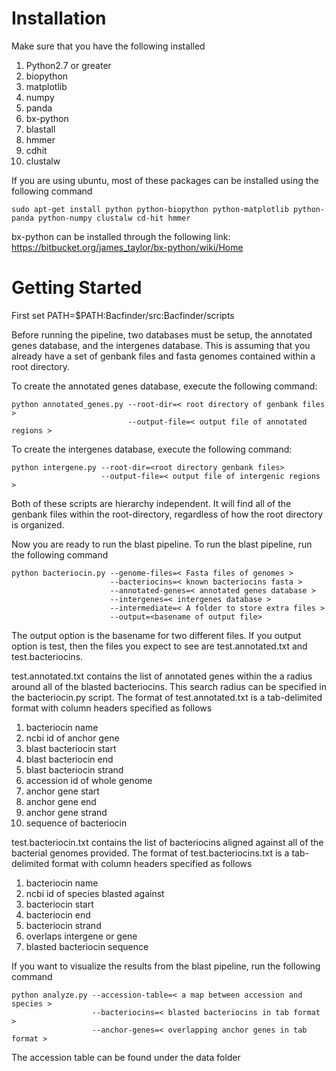 Installation
============

Make sure that you have the following installed

1.  Python2.7 or greater 
2.  biopython 
3.  matplotlib
4.  numpy
5.  panda
6.  bx-python
7.  blastall
8.  hmmer
9.  cdhit
10. clustalw
 

If you are using ubuntu, most of these packages can be installed using the following command
```
sudo apt-get install python python-biopython python-matplotlib python-panda python-numpy clustalw cd-hit hmmer
```
bx-python can be installed through the following link: https://bitbucket.org/james_taylor/bx-python/wiki/Home


Getting Started
===============

First set PATH=$PATH:Bacfinder/src:Bacfinder/scripts

Before running the pipeline, two databases must be setup, the annotated genes database, and the intergenes database.  This is assuming that you already have a set of genbank files and fasta genomes contained within a root directory.

To create the annotated genes database, execute the following command:
```
python annotated_genes.py --root-dir=< root directory of genbank files > 
                          --output-file=< output file of annotated regions >
```
To create the intergenes database, execute the following command:
```
python intergene.py --root-dir=<root directory genbank files> 
                    --output-file=< output file of intergenic regions >
```
Both of these scripts are hierarchy independent.  It will find all of the genbank files within the root-directory, regardless of how the root directory is organized.

Now you are ready to run the blast pipeline.  To run the blast pipeline, run the following command
```
python bacteriocin.py --genome-files=< Fasta files of genomes >
                      --bacteriocins=< known bacteriocins fasta > 
                      --annotated-genes=< annotated genes database >  
                      --intergenes=< intergenes database > 
                      --intermediate=< A folder to store extra files > 
                      --output=<basename of output file>  
```
The output option is the basename for two different files.  If you output option is test, then the files you expect to see are test.annotated.txt and test.bacteriocins.

test.annotated.txt contains the list of annotated genes within the a radius around all of the blasted bacteriocins.  This search radius can be specified in the bacteriocin.py script.
The format of test.annotated.txt is a tab-delimited format with column headers specified as follows

1.  bacteriocin name 
2.  ncbi id of anchor gene
3.  blast bacteriocin start
4.  blast bacteriocin end
5.  blast bacteriocin strand
6.  accession id of whole genome
7.  anchor gene start 
8.  anchor gene end
9.  anchor gene strand
10. sequence of bacteriocin


test.bacteriocin.txt contains the list of bacteriocins aligned against all of the bacterial genomes provided.
The format of test.bacteriocins.txt is a tab-delimited format with column headers specified as follows

1. bacteriocin name 
2. ncbi id of species blasted against
3. bacteriocin start
4. bacteriocin end
5. bacteriocin strand
6. overlaps intergene or gene
7. blasted bacteriocin sequence

If you want to visualize the results from the blast pipeline, run the following command
```
python analyze.py --accession-table=< a map between accession and species >
                  --bacteriocins=< blasted bacteriocins in tab format >
                  --anchor-genes=< overlapping anchor genes in tab format >
```
The accession table can be found under the data folder
